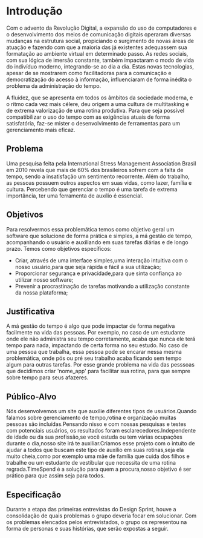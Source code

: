 # Introdução

Com o advento da Revolução Digital, a expansão do uso de computadores e o desenvolvimento dos meios de comunicação digitais operaram diversas mudanças na estrutura social, propiciando o surgimento de novas áreas de atuação e fazendo com que a maioria das já existentes adequassem sua formatação ao ambiente virtual em determinado passo. As redes sociais, com sua lógica de imersão constante, também impactaram o modo de vida do indivíduo moderno, integrando-se ao dia a dia. Estas novas tecnologias, apesar de se mostrarem como facilitadoras para a comunicação e democratização do acesso à informação, influenciaram de forma inédita o problema da administração do tempo.

A fluidez, que se apresenta em todos os âmbitos da sociedade moderna, e o ritmo cada vez mais célere, deu origem a uma cultura de multitasking e de extrema valorização de uma rotina produtiva. Para que seja possível compatibilizar o uso do tempo com as exigências atuais de forma satisfatória, faz-se mister o desenvolvimento de ferramentas para um gerenciamento mais eficaz.

<!--Como já diz o ditado, "tempo é dinheiro". Entendemos que o tempo, por ser um recurso esgotável e precioso, exige que seja depositado prioridade em gerenciá-lo, pois bem empregado nos proporciona menos gasto de energia física e mental para cumprir nossas tarefas diárias, principalmente se pensado no contexto atual. Ademais, nessa Sociedade da Informação, o excesso de informações é um dos grandes vilões no gerenciamento do tempo.

Diante da modernização dos meios de comunicação, a informatização causou um grande impacto nas pessoas, pois tornou o seu acesso mais rápido e, consequentemente,
a vida muito dinâmica e estressante, gerando a sensação de falta de tempo e insatisfação pessoal por não conseguir se dedicar plenamente em uma atividade.-->

## Problema

Uma pesquisa feita pela International Stress Management Association Brasil em 2010 revela que mais de 60% dos brasileiros sofrem com a falta de tempo, sendo a insatisfação um sentimento recorrente. Além do trabalho, as pessoas possuem outros aspectos em suas vidas, como lazer, família e cultura. Percebendo que gerenciar o tempo é uma tarefa de extrema importância, ter uma ferramenta de auxílio é essencial.

## Objetivos

Para resolvermos essa problemática temos como objetivo geral um software que solucione de forma prática e simples, a má gestão de tempo, acompanhando o usuário e 
auxiliando em suas tarefas diárias e de longo prazo.
Temos como objetivos específicos:

 - Criar, através de uma interface simples,uma interação intuitiva com o nosso usuário,para que seja rápida e fácil a sua utilização;
 - Proporcionar segurança e privacidade,para que sinta confiança ao  utilizar nosso software;
 - Prevenir a procrastinação de tarefas motivando a utilização constante da nossa plataforma;

## Justificativa

A má gestão do tempo é algo que pode impactar de forma negativa facilmente na vida das pessoas. Por exemplo, no caso de um estudante onde ele não administra seu tempo corretamente, acaba que nunca ele terá tempo para nada, impactando de certa forma no seu estudo. No caso de uma pessoa que trabalha, essa pessoa pode se encarar nessa mesma problemática, onde pós ou pré seu trabalho acaba ficando sem tempo algum para outras tarefas. Por esse grande problema na vida das pesssoas que decidimos criar 'nome_app' para facilitar sua rotina, para que sempre sobre tempo para seus afazeres. 


## Público-Alvo

Nós desenvolvemos um site que auxilie diferentes tipos de usuários.Quando falamos sobre gerenciamento de tempo,rotina e organização muitas pessoas são incluídas.Pensando nisso e com nossas pesquisas e testes com potenciais usuários, os resultados foram esclarecedores.Independente de idade ou da sua profissão,se você estuda ou tem várias ocupações durante o dia,nosso site irá te auxiliar.Criamos esse projeto com o intuíto de ajudar a todos que buscam este tipo de auxílio em suas rotinas,seja ela muito cheia,como por exemplo uma mãe de família que cuida dos filhos e trabalhe ou um estudante de vestibular que necessita de uma rotina regrada.TimeSpend é a solução para quem a procura,nosso objetivo é ser prático para que assim seja para todos.

## Especificação

Durante a etapa das primeiras entrevistas do Design Sprint, houve a consolidação de quais problemas o grupo deveria focar em solucionar. Com os problemas elencados pelos entrevistados, o grupo os representou na forma de personas e suas histórias, que serão expostas a seguir.

<!--Como já diz o ditado "Tempo é dinheiro",entendemos que o tempo por ser um recurso esgotável e precioso,exige que seja depositado prioridade em gerencia-lo,
pois bem empregado nos proporciona menos gasto de enegia física e mental para cumprir nossas tarefas diárias.
>Principalmente se pensado no contexto atual.Ademais,nessa Sociedade da Informação, o excesso de informações é um dos grandes vilões no gerenciamento do tempo.
Diante da modernização dos meios de comunicação a informatização causou um grande impacto nas pessoas pois tornou o seu acesso mais rapido e agil e, consequentemente,
a vida muito dinâmica e estressante,gerando a sensação de falta de tempo e a insatisfação pessoal por não conseguir se dedicar plenamente em uma atividade.
Segundo pesquisa da International Stress Management Association Brasil (2010), mais de 60% dos brasileiros sofrem com a falta de tempo, sendo assim, um sentimento 
recorrente.Pois além do trabalho, as pessoas possuem outros aspectos de suas vidas, como lazer,familia e cultura.
Percebendo que gerar o tempo é um tarefa de extrema importância, ter uma ferramenta para auxiliar é essencial.

##  Problema
>Como citado acima,a falta de gerenciamento do tempo ocasiona uma insatisfação e é um problema geral,que afeta negativamente no cotidiano das pessoas.

## Objetivos
>Para resolvermos essa problemática temos como objetivo geral um software que solucione de forma prática e simples,a má gestão de tempo,acompanhando o usuário e 
auxiliando em suas tarefas diárias e de longo prazo.
>
>Temos como objetivos específicos:
>
> - Criar,através de uma interface simples,uma inteiração intuitiva com o nosso usuário,para que seja rápida e fácil a sua utilização;
>
> - Proporcionar segurança e privacidade,para que sinta confiança ao  utilizar nosso software;
>
> - Prevenir a procrastinação de tarefas motivando a utilização constante da nossa plataforma;




## Justificativa

> A gestão de tempo é uma necessidade geral, pensando nela e sua grande problemática é que foi decidido a criação deste software.
 O projeto em si tem a função de facilitar a vida dos usuarios que sofrem com a má gestão de tempo.


## Público-Alvo

> Apesar de nosso projeto ser ideal também para pessoas que já buscam gerenciar seu tempo,nosso foco é proporcionar para os usuários que tem dificuldade em se organizar
ou que tenha muitas atividades a serem cumpridas,uma plataforma onde terão praticidade e um apoio para concluir suas tarefas. Por isso,nosso público-alvo engloba 
pessoas de várias idades e atividades, pois o foco está no auxílio do desenvolvimento destes em suas rotinas.-->
